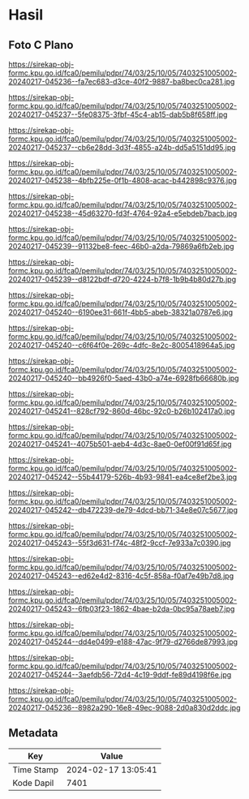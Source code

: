 # Hasil

## Foto C Plano

https://sirekap-obj-formc.kpu.go.id/fca0/pemilu/pdpr/74/03/25/10/05/7403251005002-20240217-045236--fa7ec683-d3ce-40f2-9887-ba8bec0ca281.jpg

https://sirekap-obj-formc.kpu.go.id/fca0/pemilu/pdpr/74/03/25/10/05/7403251005002-20240217-045237--5fe08375-3fbf-45c4-ab15-dab5b8f658ff.jpg

https://sirekap-obj-formc.kpu.go.id/fca0/pemilu/pdpr/74/03/25/10/05/7403251005002-20240217-045237--cb6e28dd-3d3f-4855-a24b-dd5a5151dd95.jpg

https://sirekap-obj-formc.kpu.go.id/fca0/pemilu/pdpr/74/03/25/10/05/7403251005002-20240217-045238--4bfb225e-0f1b-4808-acac-b442898c9376.jpg

https://sirekap-obj-formc.kpu.go.id/fca0/pemilu/pdpr/74/03/25/10/05/7403251005002-20240217-045238--45d63270-fd3f-4764-92a4-e5ebdeb7bacb.jpg

https://sirekap-obj-formc.kpu.go.id/fca0/pemilu/pdpr/74/03/25/10/05/7403251005002-20240217-045239--91132be8-feec-46b0-a2da-79869a6fb2eb.jpg

https://sirekap-obj-formc.kpu.go.id/fca0/pemilu/pdpr/74/03/25/10/05/7403251005002-20240217-045239--d8122bdf-d720-4224-b7f8-1b9b4b80d27b.jpg

https://sirekap-obj-formc.kpu.go.id/fca0/pemilu/pdpr/74/03/25/10/05/7403251005002-20240217-045240--6190ee31-661f-4bb5-abeb-38321a0787e6.jpg

https://sirekap-obj-formc.kpu.go.id/fca0/pemilu/pdpr/74/03/25/10/05/7403251005002-20240217-045240--c6f64f0e-269c-4dfc-8e2c-8005418964a5.jpg

https://sirekap-obj-formc.kpu.go.id/fca0/pemilu/pdpr/74/03/25/10/05/7403251005002-20240217-045240--bb4926f0-5aed-43b0-a74e-6928fb66680b.jpg

https://sirekap-obj-formc.kpu.go.id/fca0/pemilu/pdpr/74/03/25/10/05/7403251005002-20240217-045241--828cf792-860d-46bc-92c0-b26b102417a0.jpg

https://sirekap-obj-formc.kpu.go.id/fca0/pemilu/pdpr/74/03/25/10/05/7403251005002-20240217-045241--4075b501-aeb4-4d3c-8ae0-0ef00f91d65f.jpg

https://sirekap-obj-formc.kpu.go.id/fca0/pemilu/pdpr/74/03/25/10/05/7403251005002-20240217-045242--55b44179-526b-4b93-9841-ea4ce8ef2be3.jpg

https://sirekap-obj-formc.kpu.go.id/fca0/pemilu/pdpr/74/03/25/10/05/7403251005002-20240217-045242--db472239-de79-4dcd-bb71-34e8e07c5677.jpg

https://sirekap-obj-formc.kpu.go.id/fca0/pemilu/pdpr/74/03/25/10/05/7403251005002-20240217-045243--55f3d631-f74c-48f2-9ccf-7e933a7c0390.jpg

https://sirekap-obj-formc.kpu.go.id/fca0/pemilu/pdpr/74/03/25/10/05/7403251005002-20240217-045243--ed62e4d2-8316-4c5f-858a-f0af7e49b7d8.jpg

https://sirekap-obj-formc.kpu.go.id/fca0/pemilu/pdpr/74/03/25/10/05/7403251005002-20240217-045243--6fb03f23-1862-4bae-b2da-0bc95a78aeb7.jpg

https://sirekap-obj-formc.kpu.go.id/fca0/pemilu/pdpr/74/03/25/10/05/7403251005002-20240217-045244--dd4e0499-e188-47ac-9f79-d2766de87993.jpg

https://sirekap-obj-formc.kpu.go.id/fca0/pemilu/pdpr/74/03/25/10/05/7403251005002-20240217-045244--3aefdb56-72d4-4c19-9ddf-fe89d4198f6e.jpg

https://sirekap-obj-formc.kpu.go.id/fca0/pemilu/pdpr/74/03/25/10/05/7403251005002-20240217-045236--8982a290-16e8-49ec-9088-2d0a830d2ddc.jpg


## Metadata

| Key        | Value               |
| ---------- | ------------------- |
| Time Stamp | 2024-02-17 13:05:41 |
| Kode Dapil | 7401                |



